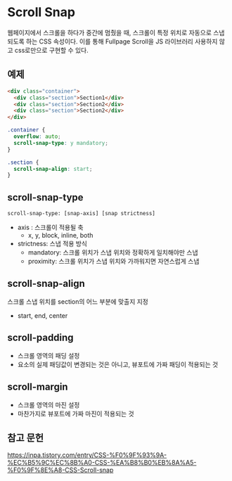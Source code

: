 # Scroll Snap

웹페이지에서 스크롤을 하다가 중간에 멈췄을 때, 스크롤이 특정 위치로 자동으로 스냅되도록 하는 CSS 속성이다. 이를 통해 Fullpage Scroll을 JS 라이브러리 사용하지 않고 css로만으로 구현할 수 있다.

## 예제

```html
<div class="container">
  <div class="section">Section1</div>
  <div class="section">Section2</div>
  <div class="section">Section2</div>
</div>
```

```css
.container {
  overflow: auto;
  scroll-snap-type: y mandatory;
}

.section {
  scroll-snap-align: start;
}
```

## scroll-snap-type

```
scroll-snap-type: [snap-axis] [snap strictness]
```

- axis : 스크롤이 적용될 축
  - x, y, block, inline, both
- strictness: 스냅 적용 방식
  - mandatory: 스크롤 위치가 스냅 위치와 정확하게 일치해야만 스냅
  - proximity: 스크롤 위치가 스냅 위치와 가까워지면 자연스럽게 스냅

## scroll-snap-align

스크롤 스냅 위치를 section의 어느 부분에 맞출지 지정

- start, end, center

## scroll-padding

- 스크롤 영역의 패딩 설정
- 요소의 실제 패딩값이 변경되는 것은 아니고, 뷰포트에 가짜 패딩이 적용되는 것

## scroll-margin

- 스크롤 영역의 마진 설정
- 마찬가지로 뷰포트에 가짜 마진이 적용되는 것

## 참고 문헌

https://inpa.tistory.com/entry/CSS-%F0%9F%93%9A-%EC%B5%9C%EC%8B%A0-CSS-%EA%B8%B0%EB%8A%A5-%F0%9F%8E%A8-CSS-Scroll-snap
